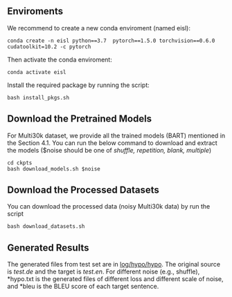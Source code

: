 ## Enviroments
We recommend to create a new conda enviroment (named eisl):
```shell
conda create -n eisl python==3.7  pytorch==1.5.0 torchvision==0.6.0 cudatoolkit=10.2 -c pytorch

```
Then activate the conda enviroment:
```shell
conda activate eisl
```
Install the required package by running the script:
```shell
bash install_pkgs.sh
```

## Download the Pretrained Models
For Multi30k dataset, we provide all the trained models (BART) mentioned in the Section 4.1. You can run the below command to download and extract the models ($noise should be one of *shuffle, repetition, blank, multiple*)
```shell
cd ckpts 
bash download_models.sh $noise
```

## Download the Processed Datasets
You can download the processed data (noisy Multi30k data) by run the script
```shell
bash download_datasets.sh
```

## Generated Results
The generated files from test set are in [log/hypo/hypo](log/hypo/hypo). The original source is *test.de* and the target is *test.en*. For different noise (e.g., shuffle), \*hypo.txt is the generated files of different loss and different scale of noise, and \*bleu is the BLEU score of each target sentence.